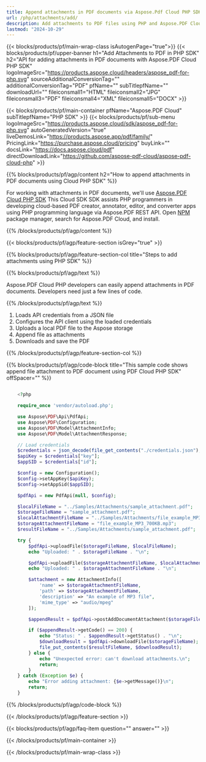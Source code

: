 ```yaml
---
title: Append attachments in PDF documents via Aspose.Pdf Cloud PHP SDK
url: /php/attachments/add/
description: Add attachments to PDF files using PHP and Aspose.PDF Cloud SDK. Embed supporting files easily.
lastmod: "2024-10-29"
---
```


{{< blocks/products/pf/main-wrap-class isAutogenPage="true">}}
{{< blocks/products/pf/upper-banner h1="Add Attachments to PDF in PHP SDK" h2="API for adding attachments in PDF documents with Aspose.PDF Cloud PHP SDK" logoImageSrc="https://products.aspose.cloud/headers/aspose_pdf-for-php.svg" sourceAdditionalConversionTag="" additionalConversionTag="PDF" pfName="" subTitlepfName="" downloadUrl="" fileiconsmall1="HTML" fileiconsmall2="JPG" fileiconsmall3="PDF" fileiconsmall4="XML" fileiconsmall5="DOCX" >}}

{{< blocks/products/pf/main-container pfName="Aspose.PDF Cloud" subTitlepfName="PHP SDK" >}}
{{< blocks/products/pf/sub-menu logoImageSrc="https://products.aspose.cloud/sdk/aspose_pdf-for-php.svg"
autoGeneratedVersion="true"
liveDemosLink="https://products.aspose.app/pdf/family/" PricingLink="https://purchase.aspose.cloud/pricing" buyLink="" docsLink="https://docs.aspose.cloud/pdf"  directDownloadLink="https://github.com/aspose-pdf-cloud/aspose-pdf-cloud-php" >}}

{{% blocks/products/pf/agp/content h2="How to append attachments in PDF documents using Cloud PHP SDK" %}}

  For working with attachments in PDF documents, we'll use
 [Aspose.PDF Cloud PHP SDK](https://products.aspose.cloud/pdf/php/)
 This Cloud SDK SDK assists PHP programmers in developing cloud-based PDF creator, annotator, editor, and converter apps using PHP programming language via Aspose.PDF REST API. Open
 [NPM](https://www.npmjs.com/package/asposepdfcloud)
 package manager, search for  Aspose.PDF Cloud, and install.  

{{% /blocks/products/pf/agp/content %}}

{{< blocks/products/pf/agp/feature-section isGrey="true" >}}

{{% blocks/products/pf/agp/feature-section-col title="Steps to add attachments using PHP SDK" %}}

{{% blocks/products/pf/agp/text %}}

 Aspose.PDF Cloud PHP developers can easily append attachments in PDF documents. Developers need just a few lines of code.

{{% /blocks/products/pf/agp/text %}}

1. Loads API credentials from a JSON file
1. Configures the API client using the loaded credentials
1. Uploads a local PDF file to the Aspose storage
1. Append file as attachments
1. Downloads and save the PDF

{{% /blocks/products/pf/agp/feature-section-col %}}

{{% blocks/products/pf/agp/code-block title="This sample code shows append file attachment to PDF document using PDF Cloud PHP SDK" offSpacer="" %}}

```php

    <?php

    require_once 'vendor/autoload.php';

    use Aspose\PDF\Api\PdfApi;
    use Aspose\PDF\Configuration;
    use Aspose\PDF\Model\AttachmentInfo;
    use Aspose\PDF\Model\AttachmentResponse;

    // Load credentials
    $credentials = json_decode(file_get_contents("./credentials.json"), true);
    $apiKey = $credentials["key"];
    $appSID = $credentials["id"];

    $config = new Configuration();
    $config->setAppKey($apiKey);
    $config->setAppSid($appSID);

    $pdfApi = new PdfApi(null, $config);

    $localFileName = "../Samples/Attachments/sample_attachment.pdf";
    $storageFileName = "sample_attachment.pdf";
    $localAttachmentFileName = "../Samples/Attachments/file_example_MP3_700KB.mp3";
    $storageAttachmentFileName = "file_example_MP3_700KB.mp3";
    $resultFileName = "../Samples/Attachments/sample_attachment.pdf";

    try {
        $pdfApi->uploadFile($storageFileName, $localFileName);
        echo "Uploaded: " . $storageFileName . "\n";

        $pdfApi->uploadFile($storageAttachmentFileName, $localAttachmentFileName);
        echo "Uploaded: " . $storageAttachmentFileName . "\n";

        $attachment = new AttachmentInfo([
            'name' => $storageAttachmentFileName,
            'path' => $storageAttachmentFileName,
            'description' => "An example of MP3 file",
            'mime_type' => "audio/mpeg"
        ]);

        $appendResult = $pdfApi->postAddDocumentAttachment($storageFileName, $attachment);

        if ($appendResult->getCode() == 200) {
            echo "Status: " . $appendResult->getStatus() . "\n";
            $downloadResult = $pdfApi->downloadFile($storageFileName);
            file_put_contents($resultFileName, $downloadResult);
        } else {
            echo "Unexpected error: can't download attachments.\n";
            return;
        }
    } catch (Exception $e) {
        echo "Error adding attachment: {$e->getMessage()}\n";
        return;
    }
```

{{% /blocks/products/pf/agp/code-block %}}

{{< /blocks/products/pf/agp/feature-section >}}

{{< blocks/products/pf/agp/faq-item question="" answer="" >}}

{{< /blocks/products/pf/main-container >}}

{{< /blocks/products/pf/main-wrap-class >}}